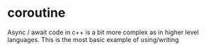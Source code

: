 # coroutine

Async / await code in c++ is a bit more complex as in higher level languages. This is the most basic example of using/writing